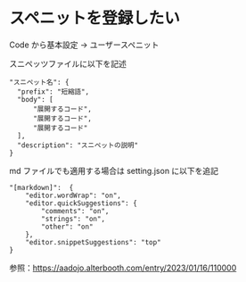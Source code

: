 # スペニットを登録したい

Code から基本設定 → ユーザースペニット <br>

スニペッツファイルに以下を記述

```text
"スニペット名": {
  "prefix": "短縮語",
  "body": [
      "展開するコード",
      "展開するコード",
      "展開するコード"
  ],
  "description": "スニペットの説明"
}
```

md ファイルでも適用する場合は setting.json に以下を追記

```text
"[markdown]":  {
    "editor.wordWrap": "on",
    "editor.quickSuggestions": {
        "comments": "on",
        "strings": "on",
        "other": "on"
    },
    "editor.snippetSuggestions": "top"
}
```

参照：https://aadojo.alterbooth.com/entry/2023/01/16/110000
